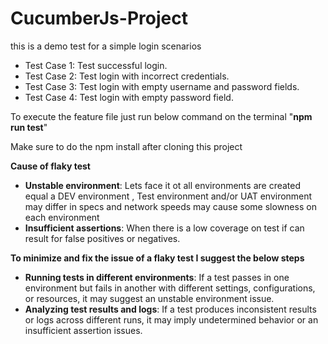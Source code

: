 # CucumberJs-Project

this is a demo test for a simple login scenarios
- Test Case 1: Test successful login.
- Test Case 2: Test login with incorrect credentials.
- Test Case 3: Test login with empty username and password fields.
- Test Case 4: Test login with empty password field.

To execute the feature file just run below command on the terminal
"**npm run test**"

Make sure to do the npm install after cloning this project

**Cause of flaky test**
  - **Unstable environment**: Lets face it ot all environments are created equal a DEV environment , Test environment and/or UAT environment may differ in specs and network speeds may cause some slowness on each environment
  - **Insufficient assertions**: When there is a low coverage on test if can result for false positives or negatives.

**To minimize and fix the issue of a flaky test I suggest the below steps**
  - **Running tests in different environments**:
      If a test passes in one environment but fails in another with different settings, configurations, or resources, it may suggest an unstable environment issue.
  - **Analyzing test results and logs**:
      If a test produces inconsistent results or logs across different runs, it may imply undetermined behavior or an insufficient assertion issues.
